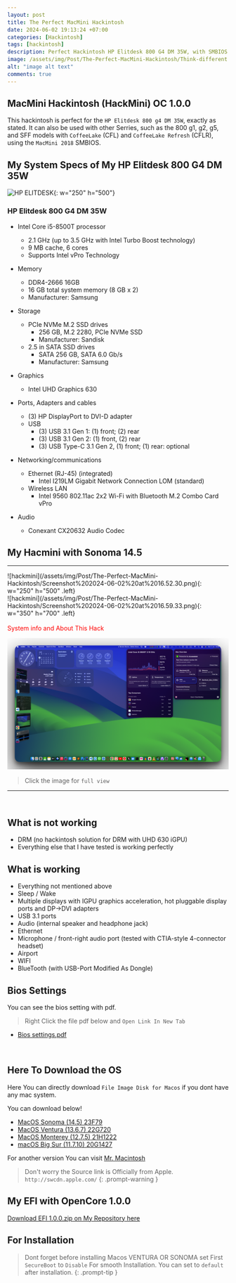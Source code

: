 ```yaml
---
layout: post
title: The Perfect MacMini Hackintosh
date: 2024-06-02 19:13:24 +07:00
categories: [Hackintosh]
tags: [hackintosh]
description: Perfect Hackintosh HP Elitdesk 800 G4 DM 35W, with SMBIOS MACMINI 2018
image: /assets/img/Post/The-Perfect-MacMini-Hackintosh/Think-different.jpeg
alt: "image alt text"
comments: true
---
```


## MacMini Hackintosh (HackMini) OC 1.0.0

This hackintosh is perfect for the `HP Elitdesk 800 g4 DM 35W`, exactly as stated. It can also be used with other Serries, such as the 800 g1, g2, g5, and SFF models with `CoffeeLake` (CFL) and `CoffeeLake Refresh` (CFLR), using the `MacMini 2018` SMBIOS.
## My System Specs of My HP Elitdesk 800 G4 DM 35W

![HP ELITDESK](https://support.hp.com/wcc-assets/document/images/695/c06047206.png){: w="250" h="500"}

### HP Elitdesk 800 G4 DM 35W 

- Intel Core i5-8500T processor
    - 2.1 GHz (up to 3.5 GHz with Intel Turbo Boost technology)
    - 9 MB cache, 6 cores
    - Supports Intel vPro Technology

- Memory
    - DDR4-2666 16GB 
    - 16 GB total system memory (8 GB x 2)
    - Manufacturer:	Samsung

- Storage
    - PCIe NVMe M.2 SSD drives
        - 256 GB, M.2 2280, PCIe NVMe SSD
        - Manufacturer:	Sandisk
    - 2.5 in SATA SSD drives
        - SATA 256 GB, SATA 6.0 Gb/s
        - Manufacturer:	Samsung

- Graphics
    - Intel UHD Graphics 630

- Ports, Adapters and cables
    - (3) HP DisplayPort to DVI-D adapter
    - USB
        - (3) USB 3.1 Gen 1: (1) front; (2) rear
        - (3) USB 3.1 Gen 2: (1) front, (2) rear
        - (3) USB Type-C 3.1 Gen 2, (1) front; (1) rear: optional
- Networking/communications
    - Ethernet (RJ-45) (integrated)
        - Intel I219LM Gigabit Network Connection LOM (standard)
    - Wireless LAN
        - Intel 9560 802.11ac 2x2 Wi-Fi with Bluetooth M.2 Combo Card vPro
- Audio
    - Conexant CX20632 Audio Codec

## My Hacmini with Sonoma 14.5
<hr>
![hackmini](/assets/img/Post/The-Perfect-MacMini-Hackintosh/Screenshot%202024-06-02%20at%2016.52.30.png){: w="250" h="500" .left} <br>
![hackmini](/assets/img/Post/The-Perfect-MacMini-Hackintosh/Screenshot%202024-06-02%20at%2016.59.33.png){: w="350" h="700" .left} <br>
<br>
<span style="color: #FF0000 !important;">System info and About This Hack</span>

![MyHack](/assets/img/Post/The-Perfect-MacMini-Hackintosh/Screenshot%202024-06-02%20at%2019.00.21.png)
> Click the image for `full view`
<hr>
<br>

## What is not working

- DRM (no hackintosh solution for DRM with UHD 630 iGPU)
- Everything else that I have tested is working perfectly

## What is working

- Everything not mentioned above
- Sleep / Wake
- Multiple displays with IGPU graphics acceleration, hot pluggable display ports and DP->DVI adapters
- USB 3.1 ports
- Audio (internal speaker and headphone jack)
- Ethernet
- Microphone / front-right audio port (tested with CTIA-style 4-connector headset)
- Airport
- WIFI 
- BlueTooth (with USB-Port Modified As Dongle)

## Bios Settings

You can see the bios setting with pdf.
> Right Click the file pdf below and `Open Link In New Tab`

- [Bios settings.pdf](/assets/img/Post/The-Perfect-MacMini-Hackintosh/HP%20EliteDesk%20800%20G4%20Mini%20BIOS%20Configuration.pdf)


<br>

## Here To Download the OS

 Here You can directly download `File Image Disk for Macos`
 if you dont have any mac system.

  You can download below!

- [MacOS Sonoma (14.5) 23F79](https://swcdn.apple.com/content/downloads/32/06/062-01946-A_0PEP7JHIWA/1pfs4xh22555dj51fkep7w06s4eiezh21p/InstallAssistant.pkg)
- [MacOS Ventura (13.6.7) 22G720](https://swcdn.apple.com/content/downloads/46/31/052-96247-A_MLN9N00Y8W/dmml3up52hrsb01krjtczmdhexiruv1b5m/InstallAssistant.pkg)
- [MacOS Monterey (12.7.5) 21H1222](https://swcdn.apple.com/content/downloads/02/18/052-96238-A_V534Q7DYXO/lj721dkb4wvu0l3ucuhqfjk7i5uwq1s8tz/InstallAssistant.pkg)
- [macOS Big Sur (11.7.10) 20G1427 ](https://swcdn.apple.com/content/downloads/14/38/042-45246-A_NLFOFLCJFZ/jk992zbv98sdzz3rgc7mrccjl3l22ruk1c/InstallAssistant.pkg)

For another version You can visit [Mr. Macintosh](https://mrmacintosh.com/)

> Don't worry the Source link is Officially from Apple. `http://swcdn.apple.com/`
{: .prompt-warning }

## My EFI with OpenCore 1.0.0

[Download EFI 1.0.0.zip on My Repository here](https://github.com/caturmahdialfurqon/HP-Elitdesk-800-G4-G5-Hackintosh)

## For Installation

> Dont forget before installing Macos VENTURA OR SONOMA set First `SecureBoot` to `Disable` For smooth Installation. You can set to `default` after installation.
{: .prompt-tip }